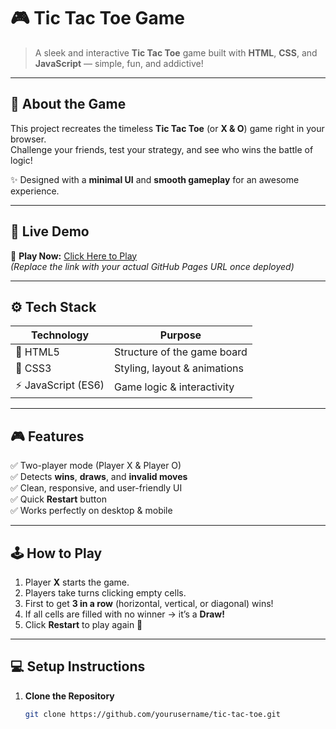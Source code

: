 # 🎮 Tic Tac Toe Game  

> A sleek and interactive **Tic Tac Toe** game built with **HTML**, **CSS**, and **JavaScript** — simple, fun, and addictive!

---

## 🧠 About the Game
This project recreates the timeless **Tic Tac Toe** (or **X & O**) game right in your browser.  
Challenge your friends, test your strategy, and see who wins the battle of logic!  

✨ Designed with a **minimal UI** and **smooth gameplay** for an awesome experience.

---

## 🚀 Live Demo
🎯 **Play Now:** [Click Here to Play](https://yourusername.github.io/tic-tac-toe/)  
*(Replace the link with your actual GitHub Pages URL once deployed)*  

---

## ⚙️ Tech Stack
| Technology | Purpose |
|-------------|----------|
| 🧱 HTML5 | Structure of the game board |
| 🎨 CSS3 | Styling, layout & animations |
| ⚡ JavaScript (ES6) | Game logic & interactivity |

---

## 🎮 Features
✅ Two-player mode (Player X & Player O)  
✅ Detects **wins**, **draws**, and **invalid moves**  
✅ Clean, responsive, and user-friendly UI  
✅ Quick **Restart** button  
✅ Works perfectly on desktop & mobile  

---

## 🕹️ How to Play
1. Player **X** starts the game.  
2. Players take turns clicking empty cells.  
3. First to get **3 in a row** (horizontal, vertical, or diagonal) wins!  
4. If all cells are filled with no winner → it’s a **Draw!**  
5. Click **Restart** to play again 🎯  

---

## 💻 Setup Instructions

1. **Clone the Repository**
   ```bash
   git clone https://github.com/yourusername/tic-tac-toe.git
